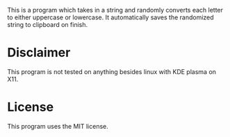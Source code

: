 This is a program which takes in a string and randomly converts each letter to either uppercase or lowercase. It automatically saves the randomized string to clipboard on finish.

# Disclaimer
This program is not tested on anything besides linux with KDE plasma on X11.

# License
This program uses the MIT license.